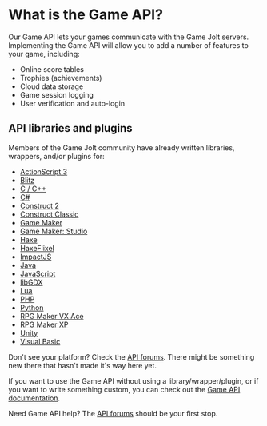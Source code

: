 # What is the Game API?

Our Game API lets your games communicate with the Game Jolt servers. Implementing the Game API will allow you to add a number of features to your game, including:

- Online score tables 
- Trophies (achievements) 
- Cloud data storage 
- Game session logging 
- User verification and auto-login   

## API libraries and plugins

Members of the Game Jolt community have already written libraries, wrappers, and/or plugins for:

- [ActionScript 3](http://gamejolt.com/community/forums/topics/as3-trophy-api/305/) 
- [Blitz](http://gamejolt.com/community/forums/topics/blitzmax-api/1257/) 
- [C / C++](http://gamejolt.com/community/forums/topics/rock-hard-c-library/558/) 
- [C#](http://gamejolt.com/community/forums/topics/c-api/1285/) 
- [Construct 2](http://gamejolt.com/community/forums/topics/construct-2-api/2867/) 
- [Construct Classic](http://gamejolt.com/community/forums/topics/construct-plugin/242/) 
- [Game Maker](http://gamejolt.com/community/forums/topics/gm-library-2/1236/) 
- [Game Maker: Studio](http://gamejolt.com/community/forums/topics/gamemaker-studio-library-beta/1431/) 
- [Haxe](http://gamejolt.com/community/forums/topics/haxe-gamejolt-api/2076/) 
- [HaxeFlixel](http://gamejolt.com/community/forums/topics/haxe-and-haxeflixel-api-integration-updated/2604/) 
- [ImpactJS](http://gamejolt.com/community/forums/topics/impactjs-gamejolt-api-integration-plugin/2731/) 
- [Java](http://gamejolt.com/community/forums/topics/java-api/239/) 
- [JavaScript](http://gamejolt.com/community/forums/topics/javascript-api/5651/) 
- [libGDX](http://gamejolt.com/community/forums/topics/game-jolt-api-for-libgdx-experimental/4704/) 
- [Lua](http://gamejolt.com/community/forums/topics/lua-gamejolt-api/5955/) 
- [PHP](http://gamejolt.com/community/forums/topics/php-api/266/) 
- [Python](http://gamejolt.com/community/forums/topics/python-module-for-gjapi/1414/) 
- [RPG Maker VX Ace](http://gamejolt.com/community/forums/topics/gamejolt-achievement-api-for-rpg-maker-vx-ace-beta/5140/) 
- [RPG Maker XP](http://gamejolt.com/community/forums/topics/rpg-maker-xp-achievement-api-beta/7570/) 
- [Unity](http://gamejolt.com/community/forums/topics/unity-api/1803/) 
- [Visual Basic](http://gamejolt.com/community/forums/topics/visual-basic-game-jolt-api/2874/) 
  
Don't see your platform? Check the [API forums](http://gamejolt.com/community/forums/game-achievements/9/). There might be something new there that hasn't made it's way here yet.

If you want to use the Game API without using a library/wrapper/plugin, or if you want to write something custom, you can check out the [Game API documentation](http://gamejolt.com/api/doc/game). 

Need Game API help? The [API forums](http://gamejolt.com/community/forums/game-achievements/9/) should be your first stop.

